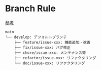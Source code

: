 # Branch Rule
[参考](https://nvie.com/posts/a-successful-git-branching-model/)
```text
main
└── develop: デフォルトブランチ
    ├── feature/issue-xxx: 機能追加・改善
    ├── fix/issue-xxx: バグ修正
    ├── chore/issue-xxx: メンテナンス等
    ├── refactor/issue-xxx: リファクタリング
    └── doc/issue-xxx: リファクタリング
```
